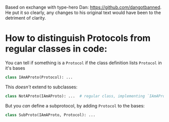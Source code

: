 Based on exchange with type-hero Dan: https://github.com/dangotbanned. He put it so clearly, any changes 
to his original text would have been to the detriment of clarity.

# How to distinguish Protocols from regular classes in code: 

You can tell if something is a `Protocol` if the class definition lists `Protocol` in it's bases


```python
class IAmAProto(Protocol): ...
```

This _doesn't_ extend to subclasses:

```python
class NotAProto(IAmAProto): ...  # regular class, implementing `IAmAProto`
```

But you _can_ define a subprotocol, by adding `Protocol` to the bases:

```python
class SubProto(IAmAProto, Protocol): ...
```